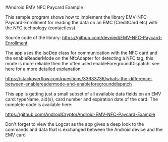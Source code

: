 #Android EMV NFC Paycard Example

This sample program shows how to implement the library EMV-NFC-Paycard-Enrollment
for reading the data on an EMC (CreditCard etc) with the NFC technology (contactless).

Source code of the library: https://github.com/devnied/EMV-NFC-Paycard-Enrollment

The app uses the IsoDep class for communication with the NFC card and
the enableReaderMode on the NfcAdapter for detecting a NFC tag;
this mode is more reliable then the often used enableForegroundDispatch.
see here for a more detailed explanation:

https://stackoverflow.com/questions/33633736/whats-the-difference-between-enablereadermode-and-enableforegrounddispatch

This app is getting just a small subset of all available data fields on an EMV card:
typeName, aid(s), card number and expiration date of the card.
The complete code is available here:

https://github.com/AndroidCrypto/Android-EMV-NFC-Paycard-Example

Don't forget to view the Logcat as the app gives a deep look to the commands and data
that is exchanged between the Android device and the EMV card
